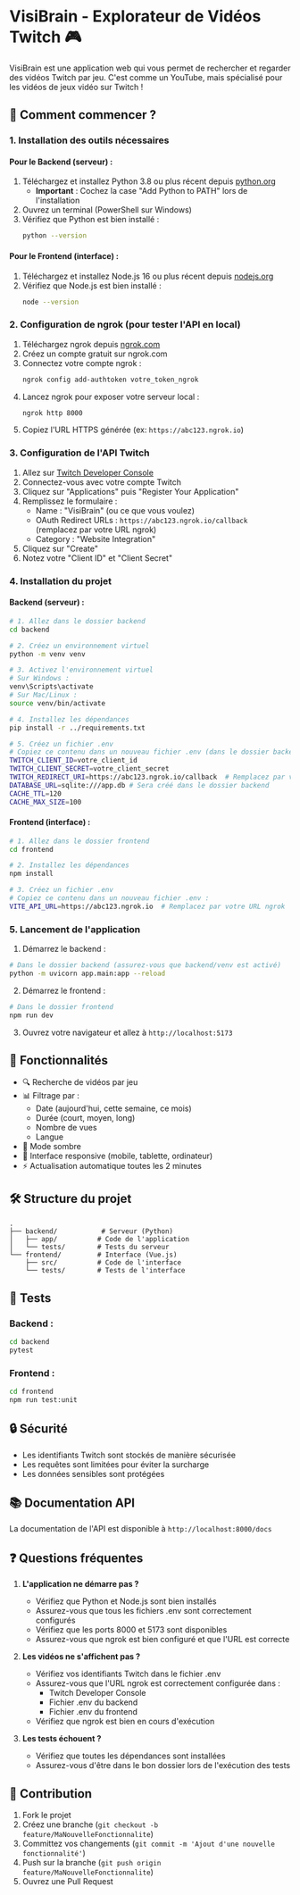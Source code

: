 # VisiBrain - Explorateur de Vidéos Twitch 🎮

VisiBrain est une application web qui vous permet de rechercher et regarder des vidéos Twitch par jeu. C'est comme un YouTube, mais spécialisé pour les vidéos de jeux vidéo sur Twitch !

## 🚀 Comment commencer ?

### 1. Installation des outils nécessaires

#### Pour le Backend (serveur) :
1. Téléchargez et installez Python 3.8 ou plus récent depuis [python.org](https://www.python.org/downloads/)
   - **Important** : Cochez la case "Add Python to PATH" lors de l'installation
2. Ouvrez un terminal (PowerShell sur Windows)
3. Vérifiez que Python est bien installé :
   ```bash
   python --version
   ```

#### Pour le Frontend (interface) :
1. Téléchargez et installez Node.js 16 ou plus récent depuis [nodejs.org](https://nodejs.org/)
2. Vérifiez que Node.js est bien installé :
   ```bash
   node --version
   ```

### 2. Configuration de ngrok (pour tester l'API en local)

1. Téléchargez ngrok depuis [ngrok.com](https://ngrok.com/download)
2. Créez un compte gratuit sur ngrok.com
3. Connectez votre compte ngrok :
   ```bash
   ngrok config add-authtoken votre_token_ngrok
   ```
4. Lancez ngrok pour exposer votre serveur local :
   ```bash
   ngrok http 8000
   ```
5. Copiez l'URL HTTPS générée (ex: `https://abc123.ngrok.io`)

### 3. Configuration de l'API Twitch

1. Allez sur [Twitch Developer Console](https://console.twitch.tv/)
2. Connectez-vous avec votre compte Twitch
3. Cliquez sur "Applications" puis "Register Your Application"
4. Remplissez le formulaire :
   - Name : "VisiBrain" (ou ce que vous voulez)
   - OAuth Redirect URLs : `https://abc123.ngrok.io/callback` (remplacez par votre URL ngrok)
   - Category : "Website Integration"
5. Cliquez sur "Create"
6. Notez votre "Client ID" et "Client Secret"

### 4. Installation du projet

#### Backend (serveur) :
```bash
# 1. Allez dans le dossier backend
cd backend

# 2. Créez un environnement virtuel
python -m venv venv

# 3. Activez l'environnement virtuel
# Sur Windows :
venv\Scripts\activate
# Sur Mac/Linux :
source venv/bin/activate

# 4. Installez les dépendances
pip install -r ../requirements.txt

# 5. Créez un fichier .env
# Copiez ce contenu dans un nouveau fichier .env (dans le dossier backend):
TWITCH_CLIENT_ID=votre_client_id
TWITCH_CLIENT_SECRET=votre_client_secret
TWITCH_REDIRECT_URI=https://abc123.ngrok.io/callback  # Remplacez par votre URL ngrok
DATABASE_URL=sqlite:///app.db # Sera créé dans le dossier backend
CACHE_TTL=120
CACHE_MAX_SIZE=100
```

#### Frontend (interface) :
```bash
# 1. Allez dans le dossier frontend
cd frontend

# 2. Installez les dépendances
npm install

# 3. Créez un fichier .env
# Copiez ce contenu dans un nouveau fichier .env :
VITE_API_URL=https://abc123.ngrok.io  # Remplacez par votre URL ngrok
```

### 5. Lancement de l'application

1. Démarrez le backend :
```bash
# Dans le dossier backend (assurez-vous que backend/venv est activé)
python -m uvicorn app.main:app --reload
```

2. Démarrez le frontend :
```bash
# Dans le dossier frontend
npm run dev
```

3. Ouvrez votre navigateur et allez à `http://localhost:5173`

## 🎯 Fonctionnalités

- 🔍 Recherche de vidéos par jeu
- 📊 Filtrage par :
  - Date (aujourd'hui, cette semaine, ce mois)
  - Durée (court, moyen, long)
  - Nombre de vues
  - Langue
- 🌙 Mode sombre
- 📱 Interface responsive (mobile, tablette, ordinateur)
- ⚡ Actualisation automatique toutes les 2 minutes

## 🛠️ Structure du projet

```
.
├── backend/           # Serveur (Python)
│   ├── app/          # Code de l'application
│   └── tests/        # Tests du serveur
└── frontend/         # Interface (Vue.js)
    ├── src/          # Code de l'interface
    └── tests/        # Tests de l'interface
```

## 🧪 Tests

### Backend :
```bash
cd backend
pytest
```

### Frontend :
```bash
cd frontend
npm run test:unit
```

## 🔒 Sécurité

- Les identifiants Twitch sont stockés de manière sécurisée
- Les requêtes sont limitées pour éviter la surcharge
- Les données sensibles sont protégées

## 📚 Documentation API

La documentation de l'API est disponible à `http://localhost:8000/docs`

## ❓ Questions fréquentes

1. **L'application ne démarre pas ?**
   - Vérifiez que Python et Node.js sont bien installés
   - Assurez-vous que tous les fichiers .env sont correctement configurés
   - Vérifiez que les ports 8000 et 5173 sont disponibles
   - Assurez-vous que ngrok est bien configuré et que l'URL est correcte

2. **Les vidéos ne s'affichent pas ?**
   - Vérifiez vos identifiants Twitch dans le fichier .env
   - Assurez-vous que l'URL ngrok est correctement configurée dans :
     - Twitch Developer Console
     - Fichier .env du backend
     - Fichier .env du frontend
   - Vérifiez que ngrok est bien en cours d'exécution

3. **Les tests échouent ?**
   - Vérifiez que toutes les dépendances sont installées
   - Assurez-vous d'être dans le bon dossier lors de l'exécution des tests

## 🤝 Contribution

1. Fork le projet
2. Créez une branche (`git checkout -b feature/MaNouvelleFonctionnalite`)
3. Committez vos changements (`git commit -m 'Ajout d'une nouvelle fonctionnalité'`)
4. Push sur la branche (`git push origin feature/MaNouvelleFonctionnalite`)
5. Ouvrez une Pull Request 